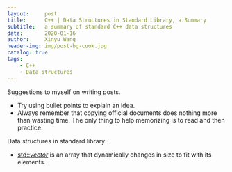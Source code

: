 ```yaml
---
layout:		post
title:		C++ | Data Structures in Standard Library, a Summary
subtitle:	a summary of standard C++ data structures
date:		2020-01-16
author:		Xinyu Wang
header-img:	img/post-bg-cook.jpg
catalog: true
tags:
	- C++
	- Data structures
---
```


Suggestions to myself on writing posts.

- Try using bullet points to explain an idea.
- Always remember that copying official documents does nothing more than wasting time. The only thing to help memorizing is to read and then practice.

Data structures in standard library:

- [std::*vector*](http://www.cplusplus.com/reference/vector/vector/) is an array that dynamically changes in size to fit with its elements.


